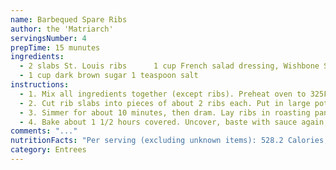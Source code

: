 ```yaml
---
name: Barbequed Spare Ribs
author: the 'Matriarch'
servingsNumber: 4
prepTime: 15 munutes
ingredients:
  - 2 slabs St. Louis ribs		1 cup French salad dressing, Wishbone Sweet&Spicy,
  - 1 cup dark brown sugar 1 teaspoon salt
instructions:
  - 1. Mix all ingredients together (except ribs). Preheat oven to 325F.,
  - 2. Cut rib slabs into pieces of about 2 ribs each. Put in large pot and cover with water and a teaspoon of salt. Bring to a boil.,
  - 3. Simmer for about 10 minutes, then dram. Lay ribs in roasting pan and brush generously with sauce.,
  - 4. Bake about 1 1/2 hours covered. Uncover, baste with sauce again, and bake uncovered for another 1/2 hour or until done.
comments: "..."
nutritionFacts: "Per serving (excluding unknown items): 528.2 Calories; 36.5g Fat (60.7% calories from fat), 8.8g Protein; 44.3g Carbohydrate;,43mg Cholesterol; 2320mg Sodium. Exchanges: 1 Lean Meat; 1 Fruit, 6 1/2 Fat; 2 Other Carbohydrates."
category: Entrees
---
```

